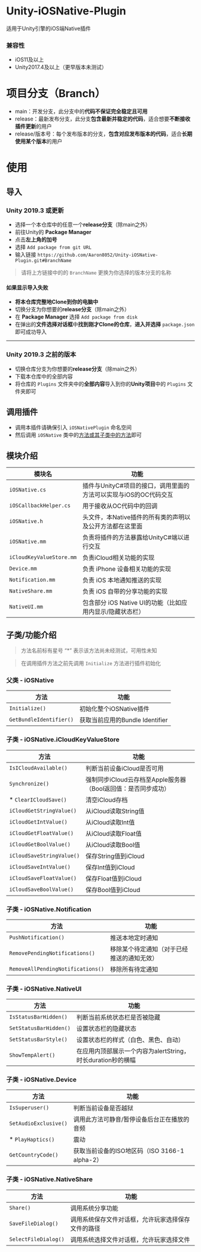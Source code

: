 # Unity-iOSNative-Plugin
适用于Unity引擎的iOS端Native插件

### 兼容性
- iOS11及以上
- Unity2017.4及以上（更早版本未测试）

# 项目分支（Branch）

- main：开发分支，此分支中的**代码不保证完全稳定且可用**
- release：最新发布分支，此分支**包含最新并稳定的代码**，适合想要**不断接收插件更新**的用户
- release/版本号：每个发布版本的分支，**包含对应发布版本的代码**，适合**长期使用某个版本**的用户

# 使用
## 导入
### Unity 2019.3 或更新
- 选择一个本仓库中的任意一个**release分支**（除main之外）
- 前往Unity的 **Package Manager**
- 点击**左上角的加号**
- 选择 `Add package from git URL`
- 输入链接 `https://github.com/Aaron8052/Unity-iOSNative-Plugin.git#BranchName`

> 请将上方链接中的的 `BranchName` 更换为你选择的版本分支的名称

#### 如果显示导入失败
- **将本仓库完整地Clone到你的电脑中**
- 切换分支为你想要的**release分支**（除main之外）
- 在 **Package Manager** 选择 `Add package from disk`
- 在弹出的**文件选择对话框**中**找到刚才Clone的仓库**，**进入并选择** `package.json` 即可成功导入

-------------------------------------

### Unity 2019.3 之前的版本
- 切换仓库分支为你想要的**release分支**（除main之外）
- 下载本仓库中的全部内容
- 将仓库的 `Plugins` 文件夹中的**全部内容**导入到你的**Unity项目**中的 `Plugins` 文件夹即可

## 调用插件
- 调用本插件请确保引入 `iOSNativePlugin` 命名空间
- 然后调用 `iOSNative` 类中的[方法或其子类中的方法](#子类功能介绍)即可


## 模块介绍

| 模块名                      | 功能                                     |
|--------------------------|----------------------------------------|
| `iOSNative.cs`           | 插件与UnityC#项目的接口，调用里面的方法可以实现与iOS的OC代码交互 |
| `iOSCallbackHelper.cs`   | 用于接收从OC代码中的回调                          |
| `iOSNative.h`            | 头文件，本Native插件的所有类的声明以及公开方法都在这里面        |
| `iOSNative.mm`           | 负责将插件的方法暴露给UnityC#端以进行交互               |
| `iCloudKeyValueStore.mm` | 负责iCloud相关功能的实现                        |
| `Device.mm`              | 负责 iPhone 设备相关功能的实现                    |
| `Notification.mm`        | 负责 iOS 本地通知推送的实现                       |
| `NativeShare.mm`         | 负责 iOS 自带的分享功能的实现                      |
| `NativeUI.mm`            | 包含部分 iOS Native UI的功能（比如应用内显示/隐藏状态栏）   |

## 子类/功能介绍

> 方法名前标有星号 “*” 表示该方法尚未经测试，可用性未知

> 在调用插件方法之前先调用 `Initialize` 方法进行插件初始化

### 父类 - iOSNative

| 方法                      | 功能                       |
|-------------------------|--------------------------|
| `Initialize()`          | 初始化整个iOSNative插件         |
| `GetBundleIdentifier()` | 获取当前应用的Bundle Identifier |

### 子类 - iOSNative.iCloudKeyValueStore

| 方法                        | 功能                                     |
|---------------------------|----------------------------------------|
| `IsICloudAvailable()`     | 判断当前设备iCloud是否可用                       |
| `Synchronize()`           | 强制同步iCloud云存档至Apple服务器（Bool返回值：是否同步成功） |
| * `ClearICloudSave()`     | 清空iCloud存档                             |
| `iCloudGetStringValue()`  | 从iCloud读取String值                       |
| `iCloudGetIntValue()`     | 从iCloud读取Int值                          |
| `iCloudGetFloatValue()`   | 从iCloud读取Float值                        |
| `iCloudGetBoolValue()`    | 从iCloud读取Bool值                         |
| `iCloudSaveStringValue()` | 保存String值到iCloud                       |
| `iCloudSaveIntValue()`    | 保存Int值到iCloud                          |
| `iCloudSaveFloatValue()`  | 保存Float值到iCloud                        |
| `iCloudSaveBoolValue()`   | 保存Bool值到iCloud                         |

### 子类 - iOSNative.Notification

| 方法                                | 功能                    |
|-----------------------------------|-----------------------|
| `PushNotification()`              | 推送本地定时通知              |
| `RemovePendingNotifications()`    | 移除某个待定通知（对于已经推送的通知无效） |
| `RemoveAllPendingNotifications()` | 移除所有待定通知              |

### 子类 - iOSNative.NativeUI

| 方法                     | 功能                                      |
|------------------------|-----------------------------------------|
| `IsStatusBarHidden()`  | 判断当前系统状态栏是否被隐藏                          |
| `SetStatusBarHidden()` | 设置状态栏的隐藏状态                              |
| `SetStatusBarStyle()`  | 设置状态栏的样式（白色、黑色、自动）                      |
| `ShowTempAlert()`      | 在应用内顶部展示一个内容为alertString，时长duration秒的横幅 |

### 子类 - iOSNative.Device

| 方法                      | 功能                                |
|-------------------------|-----------------------------------|
| `IsSuperuser()`         | 判断当前设备是否越狱                        |
| `SetAudioExclusive()`   | 调用此方法可静音/暂停设备后台正在播放的音频            |
| * `PlayHaptics()`       | 震动                                |
| `GetCountryCode()`      | 获取当前设备的ISO地区码（ISO 3166-1 alpha-2） |

### 子类 - iOSNative.NativeShare

| 方法                   | 功能                        |
|----------------------|---------------------------|
| `Share()`            | 调用系统分享功能                  |
| `SaveFileDialog()`   | 调用系统保存文件对话框，允许玩家选择保存文件的路径 |
| `SelectFileDialog()` | 调用系统选择文件对话框，允许玩家选择文件      |
